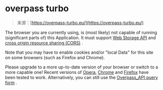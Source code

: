<!--yml
category: 未分类
date: 2024-05-27 15:06:29
-->

# overpass turbo

> 来源：[https://overpass-turbo.eu/](https://overpass-turbo.eu/)

The browser you are currently using, is (most likely) not capable of running (significant parts of) this Application. It must support [Web Storage API](http://en.wikipedia.org/wiki/Web_storage#localStorage) and [cross origin resource sharing (CORS)](http://en.wikipedia.org/wiki/Cross-origin_resource_sharing) .

Note that you may have to enable cookies and/or "local Data" for this site on some browsers (such as Firefox and Chrome).

Please upgrade to a more up-to-date version of your browser or switch to a more capable one! Recent versions of [Opera](http://www.opera.com), [Chrome](http://www.google.com/intl/de/chrome/browser/) and [Firefox](http://www.mozilla.org/de/firefox/) have been tested to work. Alternatively, you can still use the [Overpass_API query form](http://overpass-api.de/query_form.html) .